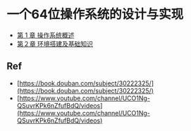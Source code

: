 # 一个64位操作系统的设计与实现

* [第 1 章 操作系统概述](./ch01/)
* [第２章 环境搭建及基础知识](./ch02/)

## Ref

* [https://book.douban.com/subject/30222325/](https://book.douban.com/subject/30222325/)
* [https://www.youtube.com/channel/UCO1Ng-QSuvrKPk6nZfufBdQ/videos](https://www.youtube.com/channel/UCO1Ng-QSuvrKPk6nZfufBdQ/videos)